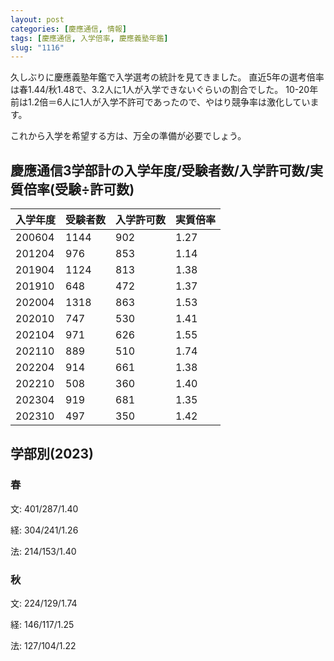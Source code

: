 ```yaml
---
layout: post
categories: [慶應通信, 情報]
tags: [慶應通信, 入学倍率, 慶應義塾年鑑]
slug: "1116"
---
```

久しぶりに慶應義塾年鑑で入学選考の統計を見てきました。
直近5年の選考倍率は春1.44/秋1.48で、3.2人に1人が入学できないぐらいの割合でした。
10-20年前は1.2倍＝6人に1人が入学不許可であったので、やはり競争率は激化しています。

これから入学を希望する方は、万全の準備が必要でしょう。

## 慶應通信3学部計の入学年度/受験者数/入学許可数/実質倍率(受験÷許可数)

| 入学年度 | 受験者数 | 入学許可数 | 実質倍率 |
| -------- | -------- | ---------- | -------- |
| 200604   | 1144     | 902        | 1.27     |
| 201204   | 976      | 853        | 1.14     |
| 201904   | 1124     | 813        | 1.38     |
| 201910   | 648      | 472        | 1.37     |
| 202004   | 1318     | 863        | 1.53     |
| 202010   | 747      | 530        | 1.41     |
| 202104   | 971      | 626        | 1.55     |
| 202110   | 889      | 510        | 1.74     |
| 202204   | 914      | 661        | 1.38     |
| 202210   | 508      | 360        | 1.40     |
| 202304   | 919      | 681        | 1.35     |
| 202310   | 497      | 350        | 1.42     |

## 学部別(2023)
### 春
文: 401/287/1.40

経: 304/241/1.26

法: 214/153/1.40

### 秋
文: 224/129/1.74

経: 146/117/1.25

法: 127/104/1.22